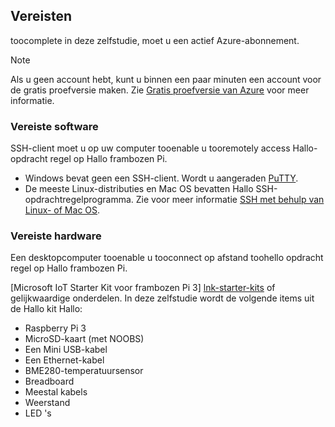 ## <a name="prerequisites"></a>Vereisten

toocomplete in deze zelfstudie, moet u een actief Azure-abonnement.

> [!NOTE]
> Als u geen account hebt, kunt u binnen een paar minuten een account voor de gratis proefversie maken. Zie [Gratis proefversie van Azure][lnk-free-trial] voor meer informatie.

### <a name="required-software"></a>Vereiste software

SSH-client moet u op uw computer tooenable u tooremotely access Hallo-opdracht regel op Hallo frambozen Pi.

- Windows bevat geen een SSH-client. Wordt u aangeraden [PuTTY](http://www.putty.org/).
- De meeste Linux-distributies en Mac OS bevatten Hallo SSH-opdrachtregelprogramma. Zie voor meer informatie [SSH met behulp van Linux- of Mac OS](https://www.raspberrypi.org/documentation/remote-access/ssh/unix.md).

### <a name="required-hardware"></a>Vereiste hardware

Een desktopcomputer tooenable u tooconnect op afstand toohello opdracht regel op Hallo frambozen Pi.

[Microsoft IoT Starter Kit voor frambozen Pi 3] [ lnk-starter-kits] of gelijkwaardige onderdelen. In deze zelfstudie wordt de volgende items uit de Hallo kit Hallo:

- Raspberry Pi 3
- MicroSD-kaart (met NOOBS)
- Een Mini USB-kabel
- Een Ethernet-kabel
- BME280-temperatuursensor
- Breadboard
- Meestal kabels
- Weerstand
- LED 's

[lnk-starter-kits]: https://azure.microsoft.com/develop/iot/starter-kits/
[lnk-free-trial]: http://azure.microsoft.com/pricing/free-trial/